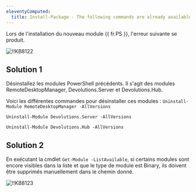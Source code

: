 ```yaml
---
eleventyComputed:
  title: Install-Package - The following commands are already available on this system
---
```

Lors de l'installation du nouveau module {{ fr.PS }}, l'erreur suivante se produit.

![!!KB8122](https://cdnweb.devolutions.net/docs/en/kb/KB8122.png)

## Solution 1

Désinstallez les modules PowerShell précédents. Il s'agit des modules RemoteDesktopManager, Devolutions.Server et Devolutions.Hub.

Voici les différentes commandes pour désinstaller ces modules :
`Uninstall-Module RemoteDesktopManager -AllVersions`

`Uninstall-Module Devolutions.Server -AllVersions`

`Uninstall-Module Devolutions.Hub -AllVersions`

## Solution 2

En exécutant la cmdlet `Get-Module -ListAvailable`, si certains modules sont encore visibles dans la liste et que le type de module est Binary, ils doivent être supprimés manuellement dans le chemin donné.

![!!KB8123](https://cdnweb.devolutions.net/docs/en/kb/KB8123.png)
